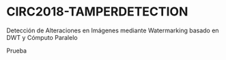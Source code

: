 # CIRC2018-TAMPERDETECTION
Detección de Alteraciones en Imágenes mediante Watermarking basado en DWT y Cómputo Paralelo

Prueba
